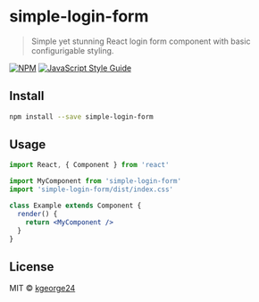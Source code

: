 # simple-login-form

> Simple yet stunning React login form component with basic configurigable styling.

[![NPM](https://img.shields.io/npm/v/simple-login-form.svg)](https://www.npmjs.com/package/simple-login-form) [![JavaScript Style Guide](https://img.shields.io/badge/code_style-standard-brightgreen.svg)](https://standardjs.com)

## Install

```bash
npm install --save simple-login-form
```

## Usage

```jsx
import React, { Component } from 'react'

import MyComponent from 'simple-login-form'
import 'simple-login-form/dist/index.css'

class Example extends Component {
  render() {
    return <MyComponent />
  }
}
```

## License

MIT © [kgeorge24](https://github.com/kgeorge24)
